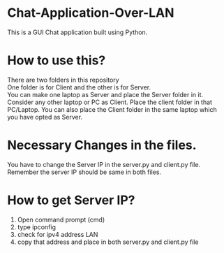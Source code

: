 # Chat-Application-Over-LAN
This is a GUI Chat application built using Python.<br/>
# How to use this?
There are two folders in this repository<br>
One folder is for Client and the other is for Server.<br>
You can make one laptop as Server and place the Server folder in it. <br>
Consider any other laptop or PC as Client. Place the client folder in that PC/Laptop. You can also place the Client folder in the same laptop which you have opted as Server. <br>

# Necessary Changes in the files.
You have to change the Server IP in the server.py and client.py file. Remember the server IP should be same in both files.

# How to get Server IP?
1. Open command prompt (cmd)
2. type ipconfig
3. check for ipv4 address LAN
4. copy that address and place in both server.py and client.py file

